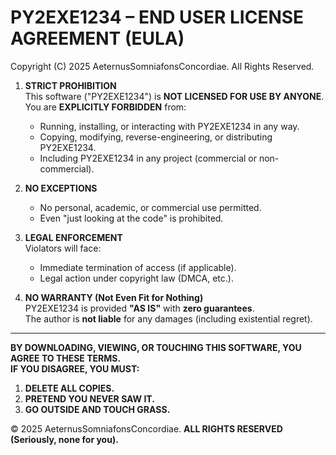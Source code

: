 # PY2EXE1234 – END USER LICENSE AGREEMENT (EULA)  

Copyright (C) 2025 AeternusSomniafonsConcordiae. All Rights Reserved.  

1. **STRICT PROHIBITION**  
   This software ("PY2EXE1234") is **NOT LICENSED FOR USE BY ANYONE**.  
   You are **EXPLICITLY FORBIDDEN** from:  
   - Running, installing, or interacting with PY2EXE1234 in any way.  
   - Copying, modifying, reverse-engineering, or distributing PY2EXE1234.  
   - Including PY2EXE1234 in any project (commercial or non-commercial).  

2. **NO EXCEPTIONS**  
   - No personal, academic, or commercial use permitted.  
   - Even "just looking at the code" is prohibited.  

3. **LEGAL ENFORCEMENT**  
   Violators will face:  
   - Immediate termination of access (if applicable).  
   - Legal action under copyright law (DMCA, etc.).  

4. **NO WARRANTY (Not Even Fit for Nothing)**  
   PY2EXE1234 is provided **"AS IS"** with **zero guarantees**.  
   The author is **not liable** for any damages (including existential regret).  

---  
**BY DOWNLOADING, VIEWING, OR TOUCHING THIS SOFTWARE, YOU AGREE TO THESE TERMS.**  
**IF YOU DISAGREE, YOU MUST:**  
1. **DELETE ALL COPIES.**  
2. **PRETEND YOU NEVER SAW IT.**  
3. **GO OUTSIDE AND TOUCH GRASS.**  

© 2025 AeternusSomniafonsConcordiae. **ALL RIGHTS RESERVED (Seriously, none for you).**
